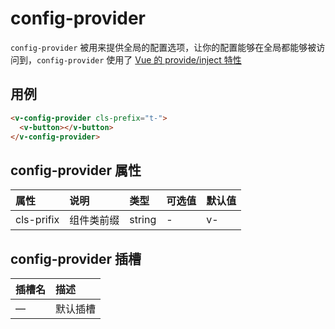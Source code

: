 # config-provider

`config-provider` 被用来提供全局的配置选项，让你的配置能够在全局都能够被访问到，`config-provider` 使用了 [Vue 的 provide/inject 特性](https://v3.vuejs.org/guide/composition-api-provide-inject.html#reactivity)

## 用例

```html
<v-config-provider cls-prefix="t-">
  <v-button></v-button>
</v-config-provider>
```

## config-provider 属性

| 属性       | 说明       | 类型   | 可选值 | 默认值 |
| :--------- | :--------- | :----- | :----- | :----- |
| cls-prifix | 组件类前缀 | string | -      | v-     |

## config-provider 插槽

| 插槽名 | 描述     |
| :----- | :------- |
| —      | 默认插槽 |

